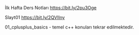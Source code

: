 İlk Hafta Ders Notları
https://bit.ly/2pu3Oge

Slayt01
https://bit.ly/2QVIIny

01_cplusplus_basics - temel c++ konuları tekrar edilmektedir.
